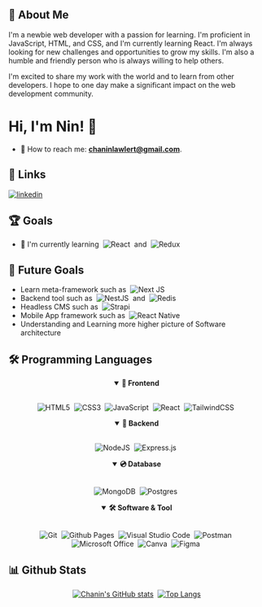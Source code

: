 
## 🚀 About Me
I'm a newbie web developer with a passion for learning. I'm proficient in JavaScript, HTML, and CSS, and I'm currently learning React. I'm always looking for new challenges and opportunities to grow my skills. I'm also a humble and friendly person who is always willing to help others.

I'm excited to share my work with the world and to learn from other developers. I hope to one day make a significant impact on the web development community.

# Hi, I'm Nin! 👋
- 📧 How to reach me: **chaninlawlert@gmail.com**.

## 🔗 Links
[![linkedin](https://img.shields.io/badge/linkedin-0A66C2?style=for-the-badge&logo=linkedin&logoColor=white)](https://www.linkedin.com/in/chaninlaw/)

## 🏆 Goals
- 🧠 I'm currently learning &nbsp;![React](https://img.shields.io/badge/react-%2320232a.svg?style=for-the-badge&logo=react&logoColor=%2361DAFB)&nbsp; and &nbsp;![Redux](https://img.shields.io/badge/redux-%23593d88.svg?style=for-the-badge&logo=redux&logoColor=white)&nbsp;

## 🎯 Future Goals
- Learn meta-framework such as &nbsp;![Next JS](https://img.shields.io/badge/Next-black?style=for-the-badge&logo=next.js&logoColor=white)
- Backend tool such as &nbsp;![NestJS](https://img.shields.io/badge/nestjs-%23E0234E.svg?style=for-the-badge&logo=nestjs&logoColor=white)&nbsp; and &nbsp;![Redis](https://img.shields.io/badge/redis-%23DD0031.svg?style=for-the-badge&logo=redis&logoColor=white)&nbsp;
- Headless CMS such as &nbsp;![Strapi](https://img.shields.io/badge/strapi-%232E7EEA.svg?style=for-the-badge&logo=strapi&logoColor=white)
- Mobile App framework such as &nbsp;![React Native](https://img.shields.io/badge/react_native-%2320232a.svg?style=for-the-badge&logo=react&logoColor=%2361DAFB)
- Understanding and Learning more higher picture of Software architecture

## 🛠 Programming Languages
<div align = "center">
  
<details open>
  <summary><b>🌟 Frontend</b></summary>
  <br>
  
![HTML5](https://img.shields.io/badge/html5-%23E34F26.svg?style=for-the-badge&logo=html5&logoColor=white)&nbsp;
![CSS3](https://img.shields.io/badge/css3-%231572B6.svg?style=for-the-badge&logo=css3&logoColor=white)&nbsp;
![JavaScript](https://img.shields.io/badge/javascript-%23323330.svg?style=for-the-badge&logo=javascript&logoColor=%23F7DF1E)&nbsp;
![React](https://img.shields.io/badge/react-%2320232a.svg?style=for-the-badge&logo=react&logoColor=%2361DAFB)&nbsp;
![TailwindCSS](https://img.shields.io/badge/tailwindcss-%2338B2AC.svg?style=for-the-badge&logo=tailwind-css&logoColor=white)&nbsp;
  
</details>
  
<details open>
  <summary><b>💾 Backend</b></summary>
  <br>
  
![NodeJS](https://img.shields.io/badge/node.js-6DA55F?style=for-the-badge&logo=node.js&logoColor=white)&nbsp;
![Express.js](https://img.shields.io/badge/express.js-%23404d59.svg?style=for-the-badge&logo=express&logoColor=%2361DAFB)&nbsp; 
  
</details>
  
<details open>
  <summary><b>💿 Database</b></summary>
  <br>
  
![MongoDB](https://img.shields.io/badge/MongoDB-%234ea94b.svg?style=for-the-badge&logo=mongodb&logoColor=white)&nbsp;
![Postgres](https://img.shields.io/badge/postgres-%23316192.svg?style=for-the-badge&logo=postgresql&logoColor=white)&nbsp;
  
</details>
  
</details>
  
<details open>
  <summary><b>🛠️ Software & Tool</b></summary>
  <br>
  
![Git](https://img.shields.io/badge/git-%23F05033.svg?style=for-the-badge&logo=git&logoColor=white)&nbsp;
![Github Pages](https://img.shields.io/badge/github%20pages-121013?style=for-the-badge&logo=github&logoColor=white)&nbsp;
![Visual Studio Code](https://img.shields.io/badge/Visual%20Studio%20Code-0078d7.svg?style=for-the-badge&logo=visual-studio-code&logoColor=white)&nbsp;
![Postman](https://img.shields.io/badge/Postman-FF6C37?style=for-the-badge&logo=postman&logoColor=white)&nbsp;
![Microsoft Office](https://img.shields.io/badge/Microsoft_Office-D83B01?style=for-the-badge&logo=microsoft-office&logoColor=white)&nbsp;
![Canva](https://img.shields.io/badge/Canva-%2300C4CC.svg?style=for-the-badge&logo=Canva&logoColor=white)&nbsp;
![Figma](https://img.shields.io/badge/figma-%23F24E1E.svg?style=for-the-badge&logo=figma&logoColor=white)&nbsp;
  
</details>
  
 </div>

## 📊 Github Stats

<div align = "center">

[![Chanin's GitHub stats](https://github-readme-stats.vercel.app/api?username=chaninlaw)](https://github.com/anuraghazra/github-readme-stats)&nbsp;
[![Top Langs](https://github-readme-stats.vercel.app/api/top-langs/?username=chaninlaw&layout=compact)](https://github.com/anuraghazra/github-readme-stats)

</div>
